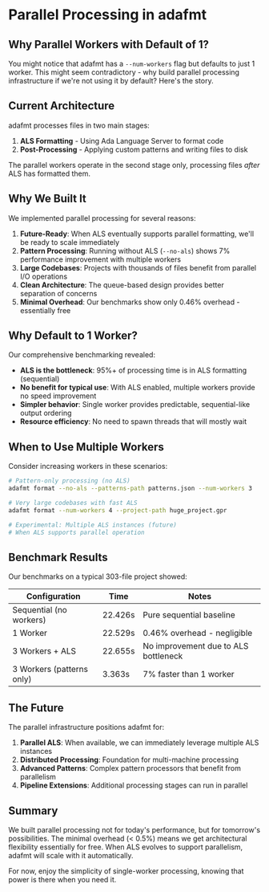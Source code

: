 # Parallel Processing in adafmt

## Why Parallel Workers with Default of 1?

You might notice that adafmt has a `--num-workers` flag but defaults to just 1 worker. This might seem contradictory - why build parallel processing infrastructure if we're not using it by default? Here's the story.

## Current Architecture

adafmt processes files in two main stages:
1. **ALS Formatting** - Using Ada Language Server to format code
2. **Post-Processing** - Applying custom patterns and writing files to disk

The parallel workers operate in the second stage only, processing files *after* ALS has formatted them.

## Why We Built It

We implemented parallel processing for several reasons:

1. **Future-Ready**: When ALS eventually supports parallel formatting, we'll be ready to scale immediately
2. **Pattern Processing**: Running without ALS (`--no-als`) shows 7% performance improvement with multiple workers
3. **Large Codebases**: Projects with thousands of files benefit from parallel I/O operations
4. **Clean Architecture**: The queue-based design provides better separation of concerns
5. **Minimal Overhead**: Our benchmarks show only 0.46% overhead - essentially free

## Why Default to 1 Worker?

Our comprehensive benchmarking revealed:

- **ALS is the bottleneck**: 95%+ of processing time is in ALS formatting (sequential)
- **No benefit for typical use**: With ALS enabled, multiple workers provide no speed improvement
- **Simpler behavior**: Single worker provides predictable, sequential-like output ordering
- **Resource efficiency**: No need to spawn threads that will mostly wait

## When to Use Multiple Workers

Consider increasing workers in these scenarios:

```bash
# Pattern-only processing (no ALS)
adafmt format --no-als --patterns-path patterns.json --num-workers 3

# Very large codebases with fast ALS
adafmt format --num-workers 4 --project-path huge_project.gpr

# Experimental: Multiple ALS instances (future)
# When ALS supports parallel operation
```

## Benchmark Results

Our benchmarks on a typical 303-file project showed:

| Configuration | Time | Notes |
|--------------|------|-------|
| Sequential (no workers) | 22.426s | Pure sequential baseline |
| 1 Worker | 22.529s | 0.46% overhead - negligible |
| 3 Workers + ALS | 22.655s | No improvement due to ALS bottleneck |
| 3 Workers (patterns only) | 3.363s | 7% faster than 1 worker |

## The Future

The parallel infrastructure positions adafmt for:

1. **Parallel ALS**: When available, we can immediately leverage multiple ALS instances
2. **Distributed Processing**: Foundation for multi-machine processing
3. **Advanced Patterns**: Complex pattern processors that benefit from parallelism
4. **Pipeline Extensions**: Additional processing stages can run in parallel

## Summary

We built parallel processing not for today's performance, but for tomorrow's possibilities. The minimal overhead (< 0.5%) means we get architectural flexibility essentially for free. When ALS evolves to support parallelism, adafmt will scale with it automatically.

For now, enjoy the simplicity of single-worker processing, knowing that power is there when you need it.